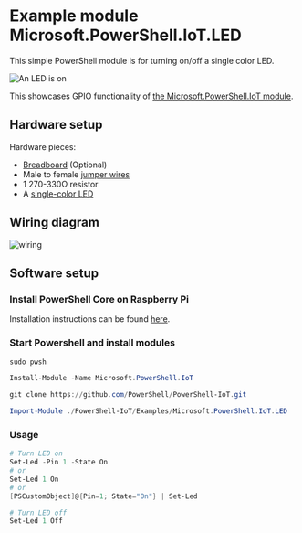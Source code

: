# Example module Microsoft.PowerShell.IoT.LED

This simple PowerShell module is for turning on/off a single color LED.

![An LED is on](https://i.imgur.com/nJPJ9Vk.jpg)

This showcases GPIO functionality of [the Microsoft.PowerShell.IoT module](../../README.md).

## Hardware setup

Hardware pieces:

* [Breadboard](https://en.wikipedia.org/wiki/Breadboard) (Optional)
* Male to female [jumper wires](https://en.wikipedia.org/wiki/Jump_wire)
* 1 270-330Ω resistor
* A [single-color LED](http://upload.wikimedia.org/wikipedia/commons/e/e8/LEDs.jpg)

## Wiring diagram

![wiring](https://i.imgur.com/lCaxMWZ.png)

## Software setup

### Install PowerShell Core on Raspberry Pi

Installation instructions can be found [here](https://github.com/MicrosoftDocs/PowerShell-Docs/blob/d5263484cf6f29148b6e07c7b3e1d9376a5fd635/reference/docs-conceptual/install/install-raspbian.md#raspberry-pi-os).

### Start Powershell and install modules

```powershell
sudo pwsh

Install-Module -Name Microsoft.PowerShell.IoT

git clone https://github.com/PowerShell/PowerShell-IoT.git

Import-Module ./PowerShell-IoT/Examples/Microsoft.PowerShell.IoT.LED
```

### Usage

```powershell
# Turn LED on
Set-Led -Pin 1 -State On
# or
Set-Led 1 On
# or
[PSCustomObject]@{Pin=1; State="On"} | Set-Led

# Turn LED off
Set-Led 1 Off
```

